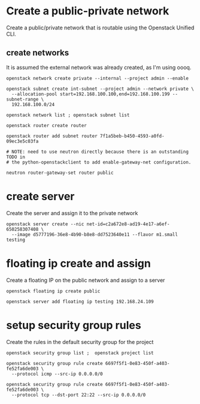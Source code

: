# Create a public-private network
Create a public/private network that is routable using the Openstack Unified
CLI.

## create networks
It is assumed the external network was already created, as I'm using oooq.

```
openstack network create private --internal --project admin --enable

openstack subnet create int-subnet --project admin --network private \
  --allocation-pool start=192.168.100.100,end=192.168.100.199 --subnet-range \
  192.168.100.0/24

openstack network list ; openstack subnet list

openstack router create router

openstack router add subnet router 7f1a5beb-b450-4593-a0fd-09ec3e5c03fa

# NOTE: need to use neutron directly because there is an outstanding TODO in
# the python-openstackclient to add enable-gateway-net configuration.

neutron router-gateway-set router public
```

# create server
Create the server and assign it to the private network

```
openstack server create --nic net-id=c2a672e8-ad19-4e17-a6ef-650258307408 \
  --image d5777196-36e8-4b90-b8e8-dd7523640e11 --flavor m1.small testing

```

# floating ip create and assign
Create a floating IP on the public network and assign to a server

```
openstack floating ip create public

openstack server add floating ip testing 192.168.24.109
```

# setup security group rules
Create the rules in the default security group for the project

```
openstack security group list ;  openstack project list

openstack security group rule create 6697f5f1-0e83-450f-a403-fe52fa6de003 \
  --protocol icmp --src-ip 0.0.0.0/0

openstack security group rule create 6697f5f1-0e83-450f-a403-fe52fa6de003 \
  --protocol tcp --dst-port 22:22 --src-ip 0.0.0.0/0
```
